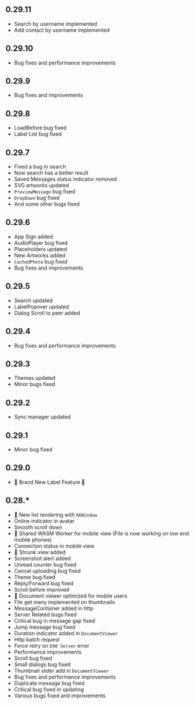 ## 0.29.11
* Search by username implemented
* Add contact by username implemented

## 0.29.10
* Bug fixes and performance improvements

## 0.29.9
* Bug fixes and improvements

## 0.29.8
* LoadBefore bug fixed
* Label List bug fixed

## 0.29.7
* Fixed a bug in search
* Now search has a better result
* Saved Messages status indicator removed
* SVG artworks updated
* `PreviewMessage` bug fixed
* `DropDown` bug fixed
* And some other bugs fixed

## 0.29.6
* App Sign added
* AudioPlayer bug fixed
* Placeholders updated
* New Artworks added
* `CachedPhoto` bug fixed
* Bug fixes and improvements

## 0.29.5
* Search updated
* LabelPopover updated
* Dialog Scroll to peer added

## 0.29.4
* Bug fixes and performance improvements

## 0.29.3
* Themes updated
* Minor bugs fixed

## 0.29.2
* Sync manager updated

## 0.29.1
* Minor bug fixed

## 0.29.0
* 🎉 Brand New Label Feature 🎉

## 0.28.*
* 🎉 New list rendering with `KKWindow`
* Online indicator in avatar
* Smooth scroll down
* 🎉 Shared WASM Worker for mobile view (File is now working on low end mobile phones)
* Connection status in mobile view
* 🎉 Shrunk view added
* Screenshot alert added
* Unread counter bug fixed
* Cancel uploading bug fixed
* Theme bug fixed
* Reply/Forward bug fixed
* Scroll before improved
* 🎉 Document viewer optimized for mobile users
* File get many implemented on thumbnails
* MessageContainer added in http
* Server Related bugs fixed
* Critical bug in message gap fixed
* Jump message bug fixed
* Duration indicator added in `DocumentViewer`
* Http batch request
* Force retry on `E00 Server` error
* Performance improvements
* Scroll bug fixed
* Small dialogs bug fixed
* Thumbnail slider add in `DocumentViewer`
* Bug fixes and performance improvements
* Duplicate message bug fixed
* Critical bug fixed in updating
* Various bugs fixed and improvements